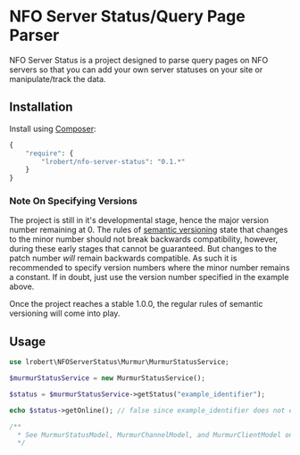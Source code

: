 NFO Server Status/Query Page Parser
===================================

NFO Server Status is a project designed to parse query pages on NFO servers so that you can add your own server statuses on your site or manipulate/track the data.

Installation
------------
Install using [Composer](https://getcomposer.org):

```php
{
    "require": {
        "lrobert/nfo-server-status": "0.1.*"
    }
}
```

### Note On Specifying Versions
The project is still in it's developmental stage, hence the major version
number remaining at 0.  The rules of [semantic versioning](http://semver.org/)
state that changes to the minor number should not break backwards
compatibility, however, during these early stages that cannot be guaranteed.
But changes to the patch number _will_ remain backwards compatible.  As such it is
recommended to specify version numbers where the minor number remains a
constant.  If in doubt, just use the version number specified in the example
above.

Once the project reaches a stable 1.0.0, the regular rules of semantic
versioning will come into play.

Usage
-----
```php
use lrobert\NFOServerStatus\Murmur\MurmurStatusService;

$murmurStatusService = new MurmurStatusService();

$status = $murmurStatusService->getStatus("example_identifier");

echo $status->getOnline(); // false since example_identifier does not exist

/**
  * See MurmurStatusModel, MurmurChannelModel, and MurmurClientModel on how you can get access to the data
  */
```